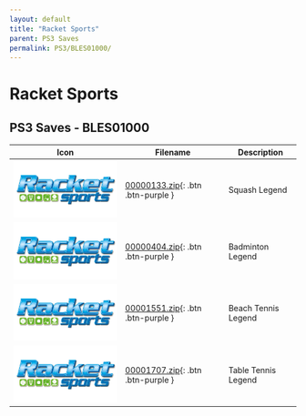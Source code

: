 ```yaml
---
layout: default
title: "Racket Sports"
parent: PS3 Saves
permalink: PS3/BLES01000/
---
```

# Racket Sports

## PS3 Saves - BLES01000

| Icon | Filename | Description |
|------|----------|-------------|
| ![Racket Sports](ICON0.PNG) | [00000133.zip](00000133.zip){: .btn .btn-purple } | Squash Legend |
| ![Racket Sports](ICON0.PNG) | [00000404.zip](00000404.zip){: .btn .btn-purple } | Badminton Legend |
| ![Racket Sports](ICON0.PNG) | [00001551.zip](00001551.zip){: .btn .btn-purple } | Beach Tennis Legend |
| ![Racket Sports](ICON0.PNG) | [00001707.zip](00001707.zip){: .btn .btn-purple } | Table Tennis Legend |
